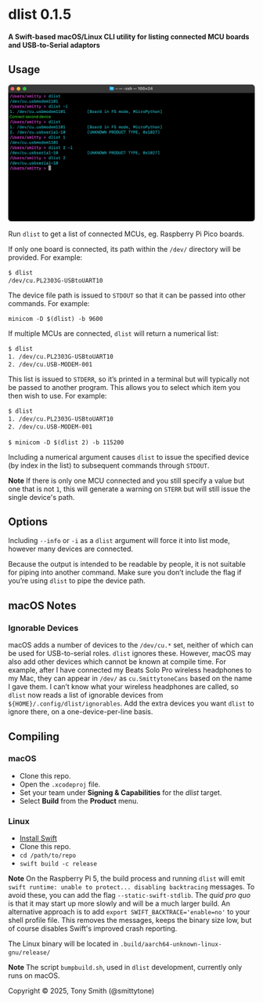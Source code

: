 # dlist 0.1.5

#### A Swift-based macOS/Linux CLI utility for listing connected MCU boards and USB-to-Serial adaptors

## Usage

![dlist usage](images/terminal.webp)

Run `dlist` to get a list of connected MCUs, eg. Raspberry Pi Pico boards.

If only one board is connected, its path within the `/dev/` directory will be provided. For example:

```shell
$ dlist
/dev/cu.PL2303G-USBtoUART10
```

The device file path is issued to `STDOUT` so that it can be passed into other  commands. For example:

```shell
minicom -D $(dlist) -b 9600
```

If multiple MCUs are connected, `dlist` will return a numerical list:

```shell
$ dlist
1. /dev/cu.PL2303G-USBtoUART10
2. /dev/cu.USB-MODEM-001
```

This list is issued to `STDERR`, so it’s printed in a terminal but will typically not be passed to another program. This allows you to select which item you then wish to use. For example:

```shell
$ dlist
1. /dev/cu.PL2303G-USBtoUART10
2. /dev/cu.USB-MODEM-001

$ minicom -D $(dlist 2) -b 115200
```

Including a numerical argument causes `dlist` to issue the specified device (by index in the list) to subsequent commands through `STDOUT`.

**Note** If there is only one MCU connected and you still specify a value but one that is not `1`, this will generate a warning on `STERR` but will still issue the single device's path.

## Options

Including `--info` or `-i` as a `dlist` argument will force it into list mode, however many devices are connected. 

Because the output is intended to be readable by people, it is not suitable for piping into another command. Make sure you don’t include the flag if you’re using `dlist` to pipe the device path.

## macOS Notes

### Ignorable Devices

macOS adds a number of devices to the `/dev/cu.*` set, neither of which can be used for USB-to-serial roles. `dlist` ignores these. However, macOS may also add other devices which cannot be known at compile time. For example, after I have connected my Beats Solo Pro wireless headphones to my Mac, they can appear in `/dev/` as `cu.SmittytoneCans` based on the name I gave them. I can’t know what your wireless headphones are called, so `dlist` now reads a list of ignorable devices from `${HOME}/.config/dlist/ignorables`. Add the extra devices you want `dlist` to ignore there, on a one-device-per-line basis.

## Compiling

### macOS

* Clone this repo.
* Open the `.xcodeproj` file.
* Set your team under **Signing & Capabilities** for the *dlist* target.
* Select **Build** from the **Product** menu.

### Linux

* [Install Swift](https://www.swift.org/install/linux/)
* Clone this repo.
* `cd /path/to/repo`
* `swift build -c release`

**Note** On the Raspberry Pi 5, the build process and running `dlist` will emit `swift runtime: unable to protect... disabling backtracing` messages. To avoid these, you can add the flag `--static-swift-stdlib`. The *quid pro quo* is that it may start up more slowly and will be a much larger build. An alternative approach is to add `export SWIFT_BACKTRACE='enable=no'` to your shell profile file. This removes the messages, keeps the binary size low, but of course disables Swift's improved crash reporting.

The Linux binary will be located in `.build/aarch64-unknown-linux-gnu/release/`

**Note** The script `bumpbuild.sh`, used in `dlist` development, currently only runs on macOS.

Copyright © 2025, Tony Smith (@smittytone)
